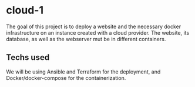 # cloud-1
The goal of this project is to deploy a website and the necessary docker infrastructure on an instance created with a cloud provider.
The website, its database, as well as the webserver mut be in different containers.

## Techs used
We will be using Ansible and Terraform for the deployment, and Docker/docker-compose for the containerization.
